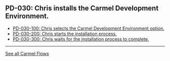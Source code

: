 ## PD-030: Chris installs the Carmel Development Environment.

- [PD-030-100: Chris selects the Carmel Development Environment option.](100)
- [PD-030-200: Chris starts the installation process.](200)
- [PD-030-300: Chris waits for the installation process to complete.](300)

---
[See all Carmel Flows](..)